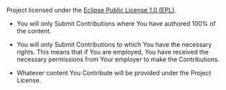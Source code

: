Project licensed under the [Eclipse Public License 1.0 (EPL)](LICENSE).

*  You will only Submit Contributions where You have authored 100% of the content.

*  You will only Submit Contributions to which You have the necessary rights. This means that if You are employed, You have received the necessary permissions from Your employer to make the Contributions.

*  Whatever content You Contribute will be provided under the Project License.
